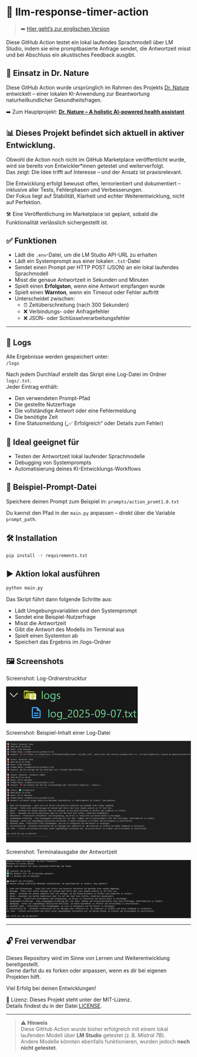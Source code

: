 # 📜 llm-response-timer-action
> ➡️ [Hier geht’s zur englischen Version](README.md)

Diese GitHub Action testet ein lokal laufendes Sprachmodell über LM Studio, indem sie eine promptbasierte Anfrage sendet, die Antwortzeit misst und bei Abschluss ein akustisches Feedback ausgibt.

## 🔗 Einsatz in Dr. Nature

Diese GitHub Action wurde ursprünglich im Rahmen des Projekts [Dr. Nature](https://github.com/Margarethe-Techstarter/dr-nature) entwickelt – einer lokalen KI-Anwendung zur Beantwortung naturheilkundlicher Gesundheitsfragen.

➡️ Zum Hauptprojekt: **[Dr. Nature – A holistic AI-powered health assistant](https://github.com/Margarethe-Techstarter/dr-nature)**

## 📊 Dieses Projekt befindet sich aktuell in aktiver Entwicklung.

Obwohl die Action noch nicht im GitHub Marketplace veröffentlicht wurde, wird sie bereits von Entwickler*innen getestet und weiterverfolgt.  
Das zeigt: Die Idee trifft auf Interesse – und der Ansatz ist praxisrelevant.

Die Entwicklung erfolgt bewusst offen, lernorientiert und dokumentiert – inklusive aller Tests, Fehlerphasen und Verbesserungen.  
Der Fokus liegt auf Stabilität, Klarheit und echter Weiterentwicklung, nicht auf Perfektion.

🛠️ Eine Veröffentlichung im Marketplace ist geplant, sobald die Funktionalität verlässlich sichergestellt ist.


## ✅ Funktionen

- Lädt die `.env`-Datei, um die LM Studio API-URL zu erhalten
- Lädt ein Systemprompt aus einer lokalen `.txt`-Datei
- Sendet einen Prompt per HTTP POST (JSON) an ein lokal laufendes Sprachmodell
- Misst die genaue Antwortzeit in Sekunden und Minuten
- Spielt einen **Erfolgston**, wenn eine Antwort empfangen wurde
- Spielt einen **Warnton**, wenn ein Timeout oder Fehler auftritt
- Unterscheidet zwischen:
  - ⏰ Zeitüberschreitung (nach 300 Sekunden)
  - ❌ Verbindungs- oder Anfragefehler
  - ❌ JSON- oder Schlüsselverarbeitungsfehler

---

## 📁 Logs

Alle Ergebnisse werden gespeichert unter:  
`/logs`

Nach jedem Durchlauf erstellt das Skript eine Log-Datei im Ordner `logs/.txt`.  
Jeder Eintrag enthält:

- Den verwendeten Prompt-Pfad
- Die gestellte Nutzerfrage
- Die vollständige Antwort oder eine Fehlermeldung
- Die benötigte Zeit
- Eine Statusmeldung („✅ Erfolgreich“ oder Details zum Fehler)


## 🧪 Ideal geeignet für

- Testen der Antwortzeit lokal laufender Sprachmodelle
- Debugging von Systemprompts
- Automatisierung deines KI-Entwicklungs-Workflows


## 📂 Beispiel-Prompt-Datei

Speichere deinen Prompt zum Beispiel in:
`prompts/action_promt1.0.txt`

Du kannst den Pfad in der `main.py` anpassen – direkt über die Variable `prompt_path`.

## 🛠️ Installation

```bash
pip install -r requirements.txt
```

## ▶️ Aktion lokal ausführen

```bash
python main.py
```
Das Skript führt dann folgende Schritte aus:
- Lädt Umgebungsvariablen und den Systemprompt
- Sendet eine Beispiel-Nutzerfrage
- Misst die Antwortzeit
- Gibt die Antwort des Modells im Terminal aus
- Spielt einen Systemton ab
- Speichert das Ergebnis im /logs-Ordner


## 🖼️ Screenshots 
Screenshot: Log-Ordnerstrucktur

![alt text](images/image-1.png)

Screenshot: Beispiel-Inhalt einer Log-Datei

![alt text](images/image.png)

Screenshot: Terminalausgabe der Antwortzeit

![alt text](images/image-2.png)

---
## 🔓 Frei verwendbar

Dieses Repository wird im Sinne von Lernen und Weiterentwicklung bereitgestellt.  
Gerne darfst du es forken oder anpassen, wenn es dir bei eigenen Projekten hilft.

Viel Erfolg bei deinen Entwicklungen!

📝 Lizenz: Dieses Projekt steht unter der MIT-Lizenz.  
Details findest du in der Datei [LICENSE](./LICENSE).

---
 
> ⚠️ **Hinweis**  
> Diese GitHub Action wurde bisher erfolgreich mit einem lokal laufenden Modell über **LM Studio** getestet (z. B. *Mistral 7B*).  
> Andere Modelle könnten ebenfalls funktionieren, wurden jedoch **noch nicht getestet**.

